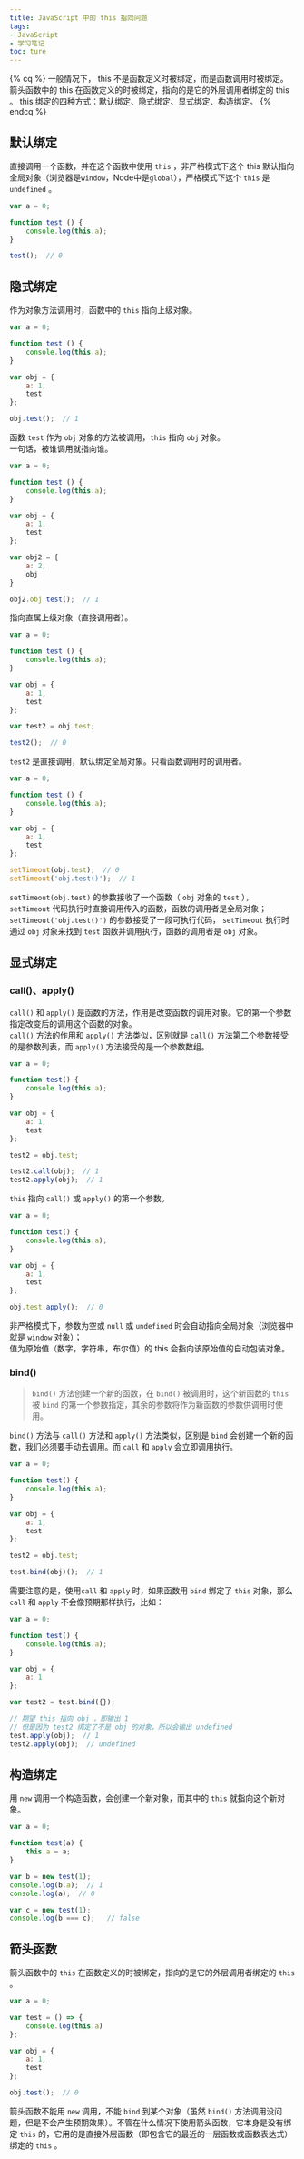 ```yaml
---
title: JavaScript 中的 this 指向问题
tags:
- JavaScript
- 学习笔记
toc: ture
---
```


{% cq %}
一般情况下， this 不是函数定义时被绑定，而是函数调用时被绑定。
箭头函数中的 this 在函数定义的时被绑定，指向的是它的外层调用者绑定的 this 。
this 绑定的四种方式：默认绑定、隐式绑定、显式绑定、构造绑定。
{% endcq %}

<!-- more -->

## 默认绑定

直接调用一个函数，并在这个函数中使用 `this` ，非严格模式下这个 this 默认指向全局对象（浏览器是`window`，Node中是`global`），严格模式下这个 `this` 是 `undefined` 。

```js
var a = 0;

function test () {
    console.log(this.a);
}

test();  // 0
```

## 隐式绑定

作为对象方法调用时，函数中的 `this` 指向上级对象。

```js
var a = 0;

function test () {
    console.log(this.a);
}

var obj = {
    a: 1,
    test
};

obj.test();  // 1
```

函数 `test` 作为 `obj` 对象的方法被调用，`this` 指向 `obj` 对象。  
一句话，被谁调用就指向谁。

```js
var a = 0;

function test () {
    console.log(this.a);
}

var obj = {
    a: 1,
    test
};

var obj2 = {
    a: 2,
    obj
}

obj2.obj.test();  // 1
```

指向直属上级对象（直接调用者）。

```js
var a = 0;

function test () {
    console.log(this.a);
}

var obj = {
    a: 1,
    test
};

var test2 = obj.test;

test2();  // 0
```

`test2` 是直接调用，默认绑定全局对象。只看函数调用时的调用者。

```js
var a = 0;

function test () {
    console.log(this.a);
}

var obj = {
    a: 1,
    test
};

setTimeout(obj.test);  // 0
setTimeout('obj.test()');  // 1
```

`setTimeout(obj.test)` 的参数接收了一个函数（ `obj` 对象的 `test` ）， `setTimeout` 代码执行时直接调用传入的函数，函数的调用者是全局对象；  
`setTimeout('obj.test()')` 的参数接受了一段可执行代码， `setTimeout` 执行时通过 `obj` 对象来找到 `test` 函数并调用执行，函数的调用者是 `obj` 对象。

## 显式绑定

### call()、apply()

`call()` 和 `apply()` 是函数的方法，作用是改变函数的调用对象。它的第一个参数指定改变后的调用这个函数的对象。  
`call()` 方法的作用和 `apply()` 方法类似，区别就是 `call()` 方法第二个参数接受的是参数列表，而 `apply()` 方法接受的是一个参数数组。

```js
var a = 0;

function test() {
    console.log(this.a);
}

var obj = {
    a: 1,
    test
};

test2 = obj.test;

test2.call(obj);  // 1
test2.apply(obj);  // 1
```
`this` 指向 `call()` 或 `apply()` 的第一个参数。
```js
var a = 0;

function test() {
    console.log(this.a);
}

var obj = {
    a: 1,
    test
};

obj.test.apply();  // 0
```

非严格模式下，参数为空或 `null` 或 `undefined` 时会自动指向全局对象（浏览器中就是 `window` 对象）；  
值为原始值（数字，字符串，布尔值）的 this 会指向该原始值的自动包装对象。

### bind()

>`bind()` 方法创建一个新的函数，在 `bind()` 被调用时，这个新函数的 `this` 被 `bind` 的第一个参数指定，其余的参数将作为新函数的参数供调用时使用。

`bind()` 方法与 `call()` 方法和 `apply()` 方法类似，区别是 `bind` 会创建一个新的函数，我们必须要手动去调用。而 `call` 和 `apply` 会立即调用执行。

```js
var a = 0;

function test() {
    console.log(this.a);
}

var obj = {
    a: 1,
    test
};

test2 = obj.test;

test.bind(obj)();  // 1
```

需要注意的是，使用`call` 和 `apply` 时，如果函数用 `bind` 绑定了 `this` 对象，那么 `call` 和 `apply` 不会像预期那样执行，比如：
```js
var a = 0;

function test() {
    console.log(this.a);
}

var obj = {
    a: 1
};

var test2 = test.bind({});

// 期望 this 指向 obj ，即输出 1
// 但是因为 test2 绑定了不是 obj 的对象，所以会输出 undefined
test.apply(obj);  // 1
test2.apply(obj);  // undefined
```

## 构造绑定

用 `new` 调用一个构造函数，会创建一个新对象，而其中的 `this` 就指向这个新对象。

```js
var a = 0;

function test(a) {
    this.a = a;
}

var b = new test(1);
console.log(b.a);  // 1
console.log(a);  // 0

var c = new test(1);
console.log(b === c);   // false
```

## 箭头函数

箭头函数中的 `this` 在函数定义的时被绑定，指向的是它的外层调用者绑定的 `this` 。

```js
var a = 0;

var test = () => {
    console.log(this.a)
};

var obj = {
    a: 1,
    test
};

obj.test();  // 0
```

箭头函数不能用 `new` 调用，不能 `bind` 到某个对象（虽然 `bind()` 方法调用没问题，但是不会产生预期效果）。不管在什么情况下使用箭头函数，它本身是没有绑定 `this` 的，它用的是直接外层函数（即包含它的最近的一层函数或函数表达式）绑定的 `this` 。